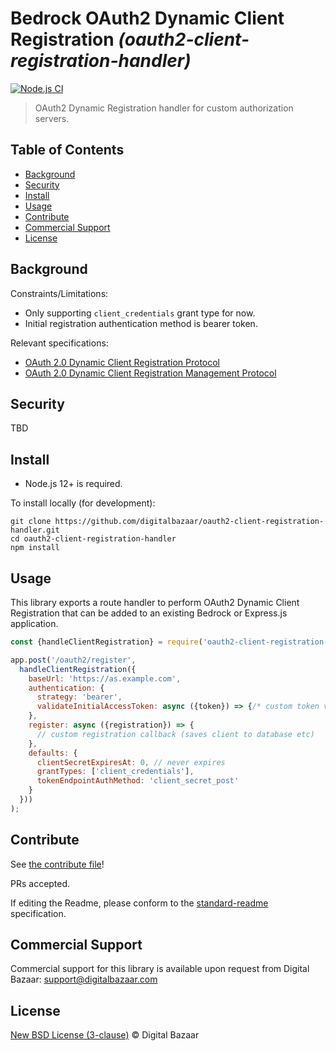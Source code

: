 # Bedrock OAuth2 Dynamic Client Registration _(oauth2-client-registration-handler)_

[![Node.js CI](https://github.com/digitalbazaar/oauth2-client-registration-handler/workflows/Node.js%20CI/badge.svg)](https://github.com/digitalbazaar/oauth2-client-registration-handler/actions?query=workflow%3A%22Node.js+CI%22)

> OAuth2 Dynamic Registration handler for custom authorization servers.

## Table of Contents

- [Background](#background)
- [Security](#security)
- [Install](#install)
- [Usage](#usage)
- [Contribute](#contribute)
- [Commercial Support](#commercial-support)
- [License](#license)

## Background

Constraints/Limitations:

* Only supporting `client_credentials` grant type for now.
* Initial registration authentication method is bearer token.

Relevant specifications:

* [OAuth 2.0 Dynamic Client Registration Protocol](https://tools.ietf.org/html/rfc7591)
* [OAuth 2.0 Dynamic Client Registration Management Protocol](https://tools.ietf.org/html/rfc7592)

## Security

TBD

## Install

- Node.js 12+ is required.

To install locally (for development):

```
git clone https://github.com/digitalbazaar/oauth2-client-registration-handler.git
cd oauth2-client-registration-handler
npm install
```

## Usage

This library exports a route handler to perform OAuth2 Dynamic Client 
Registration that can be added to an existing Bedrock or Express.js application.

```js
const {handleClientRegistration} = require('oauth2-client-registration-handler');

app.post('/oauth2/register',
  handleClientRegistration({
    baseUrl: 'https://as.example.com',
    authentication: {
      strategy: 'bearer',
      validateInitialAccessToken: async ({token}) => {/* custom token validation logic */}
    },
    register: async ({registration}) => {
      // custom registration callback (saves client to database etc)
    },
    defaults: {
      clientSecretExpiresAt: 0, // never expires
      grantTypes: ['client_credentials'],
      tokenEndpointAuthMethod: 'client_secret_post'
    }
  }))
);
```

## Contribute

See [the contribute file](https://github.com/digitalbazaar/bedrock/blob/master/CONTRIBUTING.md)!

PRs accepted.

If editing the Readme, please conform to the
[standard-readme](https://github.com/RichardLitt/standard-readme) specification.

## Commercial Support

Commercial support for this library is available upon request from
Digital Bazaar: support@digitalbazaar.com

## License

[New BSD License (3-clause)](LICENSE) © Digital Bazaar
